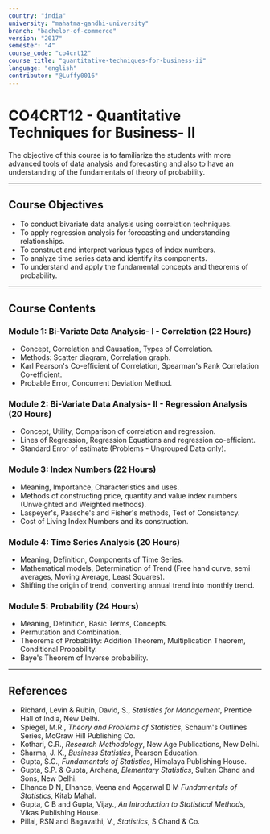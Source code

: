 ```yaml
---
country: "india"
university: "mahatma-gandhi-university"
branch: "bachelor-of-commerce"
version: "2017"
semester: "4"
course_code: "co4crt12"
course_title: "quantitative-techniques-for-business-ii"
language: "english"
contributor: "@Luffy0016"
---
```

# CO4CRT12 - Quantitative Techniques for Business- II

The objective of this course is to familiarize the students with more advanced tools of data analysis and forecasting and also to have an understanding of the fundamentals of theory of probability.

---
## Course Objectives

* To conduct bivariate data analysis using correlation techniques.
* To apply regression analysis for forecasting and understanding relationships.
* To construct and interpret various types of index numbers.
* To analyze time series data and identify its components.
* To understand and apply the fundamental concepts and theorems of probability.

---
## Course Contents

### Module 1: Bi-Variate Data Analysis- I - Correlation (22 Hours)
* Concept, Correlation and Causation, Types of Correlation.
* Methods: Scatter diagram, Correlation graph.
* Karl Pearson's Co-efficient of Correlation, Spearman's Rank Correlation Co-efficient.
* Probable Error, Concurrent Deviation Method.

### Module 2: Bi-Variate Data Analysis- II - Regression Analysis (20 Hours)
* Concept, Utility, Comparison of correlation and regression.
* Lines of Regression, Regression Equations and regression co-efficient.
* Standard Error of estimate (Problems - Ungrouped Data only).

### Module 3: Index Numbers (22 Hours)
* Meaning, Importance, Characteristics and uses.
* Methods of constructing price, quantity and value index numbers (Unweighted and Weighted methods).
* Laspeyer's, Paasche's and Fisher's methods, Test of Consistency.
* Cost of Living Index Numbers and its construction.

### Module 4: Time Series Analysis (20 Hours)
* Meaning, Definition, Components of Time Series.
* Mathematical models, Determination of Trend (Free hand curve, semi averages, Moving Average, Least Squares).
* Shifting the origin of trend, converting annual trend into monthly trend.

### Module 5: Probability (24 Hours)
* Meaning, Definition, Basic Terms, Concepts.
* Permutation and Combination.
* Theorems of Probability: Addition Theorem, Multiplication Theorem, Conditional Probability.
* Baye's Theorem of Inverse probability.

---
## References
* Richard, Levin & Rubin, David, S., *Statistics for Management*, Prentice Hall of India, New Delhi.
* Spiegel, M.R., *Theory and Problems of Statistics*, Schaum's Outlines Series, McGraw Hill Publishing Co.
* Kothari, C.R., *Research Methodology*, New Age Publications, New Delhi.
* Sharma, J. K., *Business Statistics*, Pearson Education.
* Gupta, S.C., *Fundamentals of Statistics*, Himalaya Publishing House.
* Gupta, S.P. & Gupta, Archana, *Elementary Statistics*, Sultan Chand and Sons, New Delhi.
* Elhance D N, Elhance, Veena and Aggarwal B M *Fundamentals of Statistics*, Kitab Mahal.
* Gupta, C B and Gupta, Vijay., *An Introduction to Statistical Methods*, Vikas Publishing House.
* Pillai, RSN and Bagavathi, V., *Statistics*, S Chand & Co.
